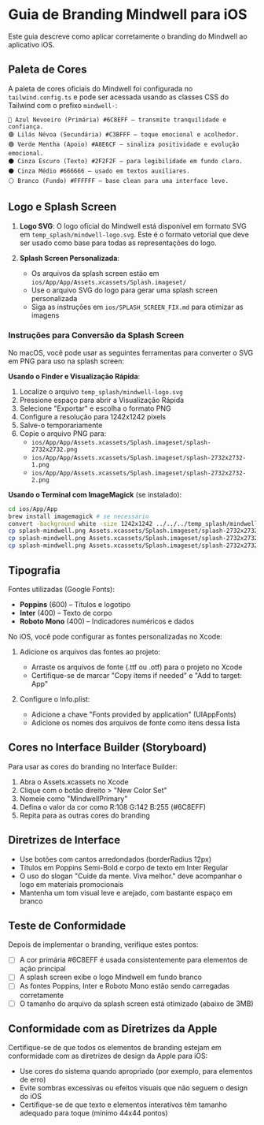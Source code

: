 # Guia de Branding Mindwell para iOS

Este guia descreve como aplicar corretamente o branding do Mindwell ao aplicativo iOS.

## Paleta de Cores

A paleta de cores oficiais do Mindwell foi configurada no `tailwind.config.ts` e pode ser acessada usando as classes CSS do Tailwind com o prefixo `mindwell-`:

```
🔵 Azul Nevoeiro (Primária) #6C8EFF – transmite tranquilidade e confiança.
🟣 Lilás Névoa (Secundária) #C3BFFF – toque emocional e acolhedor.
🟢 Verde Mentha (Apoio) #A8E6CF – sinaliza positividade e evolução emocional.
⚫ Cinza Escuro (Texto) #2F2F2F – para legibilidade em fundo claro.
⚫ Cinza Médio #666666 – usado em textos auxiliares.
⚪ Branco (Fundo) #FFFFFF – base clean para uma interface leve.
```

## Logo e Splash Screen

1. **Logo SVG**: O logo oficial do Mindwell está disponível em formato SVG em `temp_splash/mindwell-logo.svg`. Este é o formato vetorial que deve ser usado como base para todas as representações do logo.

2. **Splash Screen Personalizada**:
   - Os arquivos da splash screen estão em `ios/App/App/Assets.xcassets/Splash.imageset/`
   - Use o arquivo SVG do logo para gerar uma splash screen personalizada
   - Siga as instruções em `ios/SPLASH_SCREEN_FIX.md` para otimizar as imagens

### Instruções para Conversão da Splash Screen

No macOS, você pode usar as seguintes ferramentas para converter o SVG em PNG para uso na splash screen:

**Usando o Finder e Visualização Rápida**:
1. Localize o arquivo `temp_splash/mindwell-logo.svg`
2. Pressione espaço para abrir a Visualização Rápida
3. Selecione "Exportar" e escolha o formato PNG
4. Configure a resolução para 1242x1242 pixels
5. Salve-o temporariamente
6. Copie o arquivo PNG para:
   - `ios/App/App/Assets.xcassets/Splash.imageset/splash-2732x2732.png`
   - `ios/App/App/Assets.xcassets/Splash.imageset/splash-2732x2732-1.png`
   - `ios/App/App/Assets.xcassets/Splash.imageset/splash-2732x2732-2.png`

**Usando o Terminal com ImageMagick** (se instalado):
```bash
cd ios/App/App
brew install imagemagick # se necessário
convert -background white -size 1242x1242 ../../../temp_splash/mindwell-logo.svg splash-mindwell.png
cp splash-mindwell.png Assets.xcassets/Splash.imageset/splash-2732x2732.png
cp splash-mindwell.png Assets.xcassets/Splash.imageset/splash-2732x2732-1.png
cp splash-mindwell.png Assets.xcassets/Splash.imageset/splash-2732x2732-2.png
```

## Tipografia

Fontes utilizadas (Google Fonts):

- **Poppins** (600) – Títulos e logotipo
- **Inter** (400) – Texto de corpo
- **Roboto Mono** (400) – Indicadores numéricos e dados

No iOS, você pode configurar as fontes personalizadas no Xcode:

1. Adicione os arquivos das fontes ao projeto:
   - Arraste os arquivos de fonte (.ttf ou .otf) para o projeto no Xcode
   - Certifique-se de marcar "Copy items if needed" e "Add to target: App"

2. Configure o Info.plist:
   - Adicione a chave "Fonts provided by application" (UIAppFonts)
   - Adicione os nomes dos arquivos de fonte como itens dessa lista

## Cores no Interface Builder (Storyboard)

Para usar as cores do branding no Interface Builder:

1. Abra o Assets.xcassets no Xcode
2. Clique com o botão direito > "New Color Set"
3. Nomeie como "MindwellPrimary"
4. Defina o valor da cor como R:108 G:142 B:255 (#6C8EFF)
5. Repita para as outras cores do branding

## Diretrizes de Interface

- Use botões com cantos arredondados (borderRadius 12px)
- Títulos em Poppins Semi-Bold e corpo de texto em Inter Regular
- O uso do slogan "Cuide da mente. Viva melhor." deve acompanhar o logo em materiais promocionais
- Mantenha um tom visual leve e arejado, com bastante espaço em branco

## Teste de Conformidade

Depois de implementar o branding, verifique estes pontos:

- [ ] A cor primária #6C8EFF é usada consistentemente para elementos de ação principal
- [ ] A splash screen exibe o logo Mindwell em fundo branco
- [ ] As fontes Poppins, Inter e Roboto Mono estão sendo carregadas corretamente
- [ ] O tamanho do arquivo da splash screen está otimizado (abaixo de 3MB)

## Conformidade com as Diretrizes da Apple

Certifique-se de que todos os elementos de branding estejam em conformidade com as diretrizes de design da Apple para iOS:
- Use cores do sistema quando apropriado (por exemplo, para elementos de erro)
- Evite sombras excessivas ou efeitos visuais que não seguem o design do iOS
- Certifique-se de que texto e elementos interativos têm tamanho adequado para toque (mínimo 44x44 pontos)